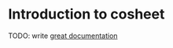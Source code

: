 # Introduction to cosheet

TODO: write [great documentation](http://jacobian.org/writing/what-to-write/)
